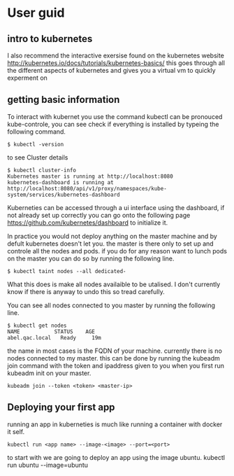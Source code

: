 <h1> User guid </h1>

<h2> intro to kubernetes </h2>

I also recommend the interactive exersise found on the kubernetes website http://kubernetes.io/docs/tutorials/kubernetes-basics/
this goes through all the different aspects of kubernetes and gives you a virtual vm to quickly experment on

<h2> getting basic information </h2>

To interact with kubernet you use the command kubectl can be pronouced kube-controle, you can see check if everything is installed by typeing the following command.

	$ kubectl -version
	
to see Cluster details

	$ kubectl cluster-info
	Kubernetes master is running at http://localhost:8080                                          
	kubernetes-dashboard is running at http://localhost:8080/api/v1/proxy/namespaces/kube-system/services/kubernetes-dashboard 
	
Kuberneties can be accessed through a ui interface using the dashboard, if not already set up correctly you can go onto the following page https://github.com/kubernetes/dashboard to initialize it. 

In practice you would not deploy anything on the master machine and by defult kubernetes doesn't let you. the master is there only to set up and controle all the nodes and pods. if you do for any reason want to lunch pods on the master you can do so by running the following line.
	
	$ kubectl taint nodes --all dedicated-
	
What this does is make all nodes availaible to be utalised. I don't currently know if there is anyway to undo this so tread carefully.

You can see all nodes connected to you master by running the following line.
	
	$ kubectl get nodes
	NAME           STATUS    AGE                                                               
	abel.qac.local   Ready     19m 
	
the name in most cases is the FQDN of your machine. currently there is no nodes connected to my master. this can be done by running the kubeadm join command with the token and ipaddress given to you when you first run kubeadm init on your master.

	kubeadm join --token <token> <master-ip>
	
<h2> Deploying your first app </h2>

running an app in kuberneties is much like running a container with docker it self.

	kubectl run <app name> --image-<image> --port=<port>
	
to start with we are going to deploy an app using the image ubuntu. 
	kubectl run ubuntu --image=ubuntu 
	

